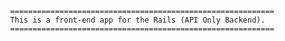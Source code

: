               ===========================================================
              This is a front-end app for the Rails (API Only Backend).
              ===========================================================
